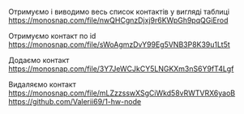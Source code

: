 Отримуємо і виводимо весь список контактів у вигляді таблиці\
https://monosnap.com/file/nwQHCgnzDjxj9r6KWpGh9pqQGiErod

Отримуємо контакт по id\
https://monosnap.com/file/sWoAgmzDvY99Eg5VNB3P8K39u1Lt5t

Додаємо контакт\
https://monosnap.com/file/3Y7JeWCJkCY5LNGKXm3nS6Y9fT4Lgf

Видаляємо контакт\
https://monosnap.com/file/mLZzzsswXSgCiWkd58vRWTVRX6yaoB
https://github.com/Valerii69/1-hw-node
